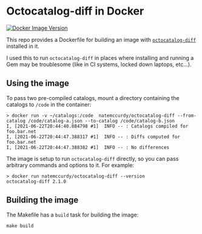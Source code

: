 # Octocatalog-diff in Docker
[![Docker Image Version](https://img.shields.io/docker/v/natemccurdy/octocatalog-diff?logo=docker)](https://hub.docker.com/r/natemccurdy/octocatalog-diff)

This repo provides a Dockerfile for building an image with [`octocatalog-diff`](https://github.com/github/octocatalog-diff) installed in it.

I used this to run `octocatalog-diff` in places where installing and running a Gem may be troublesome (like in CI systems, locked down laptops, etc...).

## Using the image

To pass two pre-compiled catalogs, mount a directory containing the catalogs to `/code` in the container:
```
> docker run -v ~/catalogs:/code  natemccurdy/octocatalog-diff --from-catalog /code/catalog-a.json --to-catalog /code/catalog-b.json
I, [2021-06-22T20:44:40.884798 #1]  INFO -- : Catalogs compiled for foo.bar.net
I, [2021-06-22T20:44:47.388317 #1]  INFO -- : Diffs computed for foo.bar.net
I, [2021-06-22T20:44:47.388382 #1]  INFO -- : No differences
```

The image is setup to run `octocatalog-diff` directly, so you can pass arbitrary commands and options to it. For example:
```
> docker run natemccurdy/octocatalog-diff --version
octocatalog-diff 2.1.0
```

## Building the image

The Makefile has a `build` task for building the image:
```
make build
```
